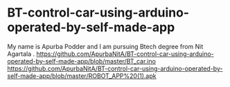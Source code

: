 # BT-control-car-using-arduino-operated-by-self-made-app
My name is Apurba Podder and I am pursuing Btech degree from Nit Agartala .
https://github.com/ApurbaNitA/BT-control-car-using-arduino-operated-by-self-made-app/blob/master/BT_car.ino
https://github.com/ApurbaNitA/BT-control-car-using-arduino-operated-by-self-made-app/blob/master/ROBOT_APP%20(1).apk
